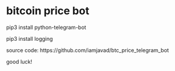 <h1>bitcoin price bot</h1>

pip3 install python-telegram-bot
<p></p>
pip3 install logging
<p></p>
source code: https://github.com/iamjavad/btc_price_telegram_bot
<p></p>
good luck!
